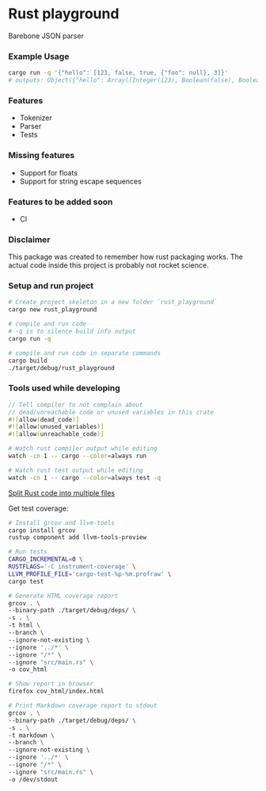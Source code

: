 
# Rust playground

Barebone JSON parser

### Example Usage

```sh
cargo run -q '{"hello": [123, false, true, {"foo": null}, 3]}'
# outputs: Object({"hello": Array([Integer(123), Boolean(false), Boolean(true), Object({"foo": Null}), Integer(3)])})
```

### Features
* Tokenizer
* Parser
* Tests

### Missing features
* Support for floats
* Support for string escape sequences

### Features to be added soon
* CI

### Disclaimer

This package was created to remember how rust packaging works.
The actual code inside this project is probably not rocket science.

### Setup and run project

```sh
# Create project skeleton in a new folder `rust_playground`
cargo new rust_playground

# compile and run code
# -q is to silence build info output
cargo run -q

# compile and run code in separate commands
cargo build
./target/debug/rust_playground
```

### Tools used while developing

```rs
// Tell compiler to not complain about
// dead/unreachable code or unused variables in this crate
#![allow(dead_code)]
#![allow(unused_variables)]
#![allow(unreachable_code)]
```

```sh
# Watch rust compiler output while editing
watch -cn 1 -- cargo --color=always run

# Watch rust test output while editing
watch -cn 1 -- cargo --color=always test -q
```

[Split Rust code into multiple files](https://rust-classes.com/chapter_4_3.html#chapter-43---organizing-code)

Get test coverage:
```sh
# Install grcov and llvm-tools
cargo install grcov
rustup component add llvm-tools-preview

# Run tests
CARGO_INCREMENTAL=0 \
RUSTFLAGS='-C instrument-coverage' \
LLVM_PROFILE_FILE='cargo-test-%p-%m.profraw' \
cargo test

# Generate HTML coverage report
grcov . \
--binary-path ./target/debug/deps/ \
-s . \
-t html \
--branch \
--ignore-not-existing \
--ignore '../*' \
--ignore "/*" \
--ignore "src/main.rs" \
-o cov_html

# Show report in browser
firefox cov_html/index.html

# Print Markdown coverage report to stdout
grcov . \
--binary-path ./target/debug/deps/ \
-s . \
-t markdown \
--branch \
--ignore-not-existing \
--ignore '../*' \
--ignore "/*" \
--ignore "src/main.rs" \
-o /dev/stdout
```

